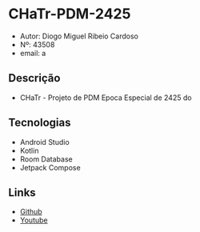 # CHaTr-PDM-2425

- Autor: Diogo Miguel Ribeio Cardoso
- Nº: 43508 
- email: a

## Descrição

- CHaTr - Projeto de PDM Epoca Especial de 2425 do

## Tecnologias

- Android Studio
- Kotlin
- Room Database
- Jetpack Compose

## Links

- [Github](https://github.com/diogocardosop/CHaTr-PDM-2425)
- [Youtube](https://www.youtube.com/watch?v=LapQ_WPJqUk)

